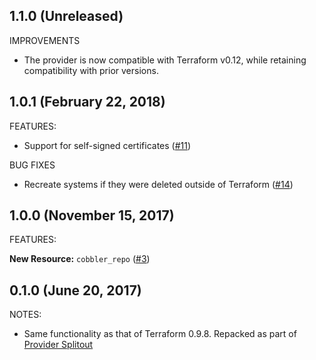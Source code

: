 ## 1.1.0 (Unreleased)

IMPROVEMENTS

* The provider is now compatible with Terraform v0.12, while retaining compatibility with prior versions.

## 1.0.1 (February 22, 2018)

FEATURES:

* Support for self-signed certificates ([#11](https://github.com/terraform-providers/terraform-provider-cobbler/issues/11))

BUG FIXES

* Recreate systems if they were deleted outside of Terraform ([#14](https://github.com/terraform-providers/terraform-provider-cobbler/issues/14))

## 1.0.0 (November 15, 2017)

FEATURES:

__New Resource:__ `cobbler_repo` ([#3](https://github.com/terraform-providers/terraform-provider-cobbler/issues/3))

## 0.1.0 (June 20, 2017)

NOTES:

* Same functionality as that of Terraform 0.9.8. Repacked as part of [Provider Splitout](https://www.hashicorp.com/blog/upcoming-provider-changes-in-terraform-0-10/)
